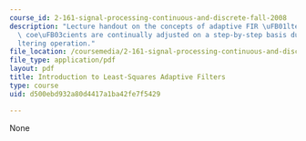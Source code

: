 ```yaml
---
course_id: 2-161-signal-processing-continuous-and-discrete-fall-2008
description: "Lecture handout on the concepts of adaptive FIR \uFB01lters, where the\
  \ coe\uFB03cients are continually adjusted on a step-by-step basis during the \uFB01\
  ltering operation."
file_location: /coursemedia/2-161-signal-processing-continuous-and-discrete-fall-2008/d500ebd932a80d4417a1ba42fe7f5429_adaptivels.pdf
file_type: application/pdf
layout: pdf
title: Introduction to Least-Squares Adaptive Filters
type: course
uid: d500ebd932a80d4417a1ba42fe7f5429

---
```

None